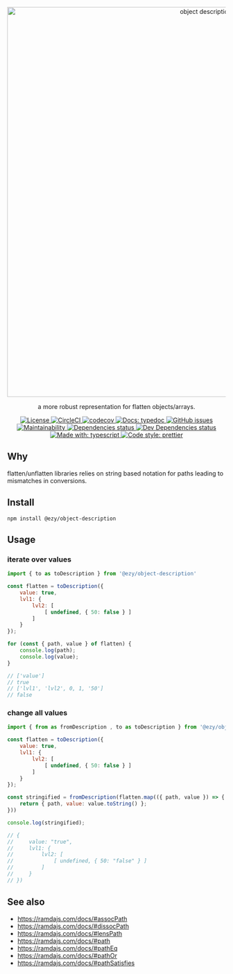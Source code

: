 <p align="center">
  <img src="https://fakeimg.pl/900x300/ffffff/333333/?text=object+description&font=museo" alt="object description" width="900px" />
</p>

<p align="center">a more robust representation for flatten objects/arrays.</p>

<p align="center">
<a href="https://opensource.org/licenses">
  <img src="https://img.shields.io/github/license/ezylean/object-description.svg" alt="License" />
</a>
<a href="https://circleci.com/gh/ezylean/object-description/tree/master">
  <img src="https://circleci.com/gh/ezylean/object-description/tree/master.svg?style=shield" alt="CircleCI" />
</a>
<a href="https://codecov.io/gh/ezylean/object-description">
  <img src="https://codecov.io/gh/ezylean/object-description/branch/master/graph/badge.svg" alt="codecov" />
</a>
<a href="https://ezylean.github.io/object-description">
  <img src="https://img.shields.io/badge/docs-typedoc-%239B55FC.svg" alt="Docs: typedoc" />
</a>
<a href="https://github.com/ezylean/object-description/issues">
  <img src="https://img.shields.io/github/issues-raw/ezylean/object-description.svg" alt="GitHub issues" />
</a>
<a href="https://codeclimate.com/github/ezylean/object-description/maintainability" >
  <img src="https://img.shields.io/codeclimate/maintainability-percentage/ezylean/object-description.svg" alt="Maintainability" />
</a>
<a href="https://david-dm.org/ezylean/object-description">
  <img src="https://david-dm.org/ezylean/object-description.svg" alt="Dependencies status" />
</a>
<a href="https://david-dm.org/ezylean/object-description?type=dev">
  <img src="https://david-dm.org/ezylean/object-description/dev-status.svg" alt="Dev Dependencies status" />
</a>
<a href="https://github.com/Microsoft/TypeScript">
  <img src="https://img.shields.io/badge/made%20with-typescript-%234B9DD5.svg" alt="Made with: typescript" />
</a>
<a href="https://github.com/prettier/prettier">
  <img src="https://img.shields.io/badge/code%20style-prettier-ff69b4.svg" alt="Code style: prettier" />
</a>
</p>


## Why

flatten/unflatten libraries relies on string based notation for paths leading to mismatches in conversions.

## Install

```shell
npm install @ezy/object-description
```

## Usage

### iterate over values

```js
import { to as toDescription } from '@ezy/object-description'

const flatten = toDescription({ 
    value: true, 
    lvl1: { 
        lvl2: [ 
            [ undefined, { 50: false } ] 
        ]
    } 
});

for (const { path, value } of flatten) {
    console.log(path);
    console.log(value);
}

// ['value']
// true
// ['lvl1', 'lvl2', 0, 1, '50']
// false
```

### change all values 

```js
import { from as fromDescription , to as toDescription } from '@ezy/object-description'

const flatten = toDescription({ 
    value: true, 
    lvl1: { 
        lvl2: [ 
            [ undefined, { 50: false } ] 
        ]
    } 
});

const stringified = fromDescription(flatten.map(({ path, value }) => { 
    return { path, value: value.toString() }; 
}))

console.log(stringified);

// { 
//     value: "true", 
//     lvl1: { 
//         lvl2: [ 
//             [ undefined, { 50: "false" } ] 
//         ]
//     } 
// })
```

## See also

- https://ramdajs.com/docs/#assocPath
- https://ramdajs.com/docs/#dissocPath
- https://ramdajs.com/docs/#lensPath
- https://ramdajs.com/docs/#path
- https://ramdajs.com/docs/#pathEq
- https://ramdajs.com/docs/#pathOr
- https://ramdajs.com/docs/#pathSatisfies